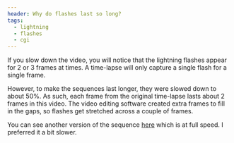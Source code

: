 ```yaml
---
header: Why do flashes last so long?
tags:
  - lightning
  - flashes
  - cgi
---
```


If you slow down the video, you will notice that the lightning flashes appear for 2 or 3 frames at times. A time-lapse will only capture a single flash for a single frame.

However, to make the sequences last longer, they were slowed down to about 50%. As such, each frame from the original time-lapse lasts about 2 frames in this video. The video editing software created extra frames to fill in the gaps, so flashes get stretched across a couple of frames.

You can see another version of the sequence [here](https://www.youtube.com/watch?v=LcVVOnHfN1I) which is at full speed. I preferred it a bit slower.